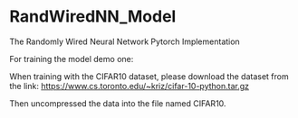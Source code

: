 # RandWiredNN_Model
 The Randomly Wired Neural Network Pytorch Implementation

 For training the model demo one:

 When training with the CIFAR10 dataset, please download the dataset from the link: https://www.cs.toronto.edu/~kriz/cifar-10-python.tar.gz

 Then uncompressed the data into the file named CIFAR10.
 